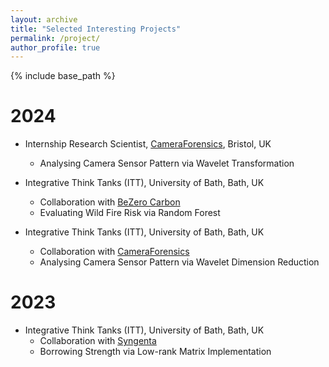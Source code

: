```yaml
---
layout: archive
title: "Selected Interesting Projects"
permalink: /project/
author_profile: true
---
```


{% include base_path %}

2024
======
* Internship Research Scientist, [CameraForensics](https://www.cameraforensics.com/), Bristol, UK
  * Analysing Camera Sensor Pattern via Wavelet Transformation

* Integrative Think Tanks (ITT), University of Bath, Bath, UK
  * Collaboration with [BeZero Carbon](https://bezerocarbon.com/)
  * Evaluating Wild Fire Risk via Random Forest

* Integrative Think Tanks (ITT), University of Bath, Bath, UK
  * Collaboration with [CameraForensics](https://www.cameraforensics.com/)
  * Analysing Camera Sensor Pattern via Wavelet Dimension Reduction

2023
======
* Integrative Think Tanks (ITT), University of Bath, Bath, UK
  * Collaboration with [Syngenta](https://www.syngenta.co.uk/)
  * Borrowing Strength via Low-rank Matrix Implementation
 

